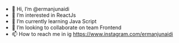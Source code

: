 - 👋 Hi, I’m @ermanjunaidi
- 👀 I’m interested in ReactJs
- 🌱 I’m currently learning Java Script
- 💞️ I’m looking to collaborate on team Frontend
- 📫 How to reach me in ig https://www.instagram.com/ermanjunaidi

<!---
ermanjunaidi/ermanjunaidi is a ✨ special ✨ repository because its `README.md` (this file) appears on your GitHub profile.
You can click the Preview link to take a look at your changes.
--->
